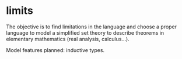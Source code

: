 # limits
The objective is to find limitations in the language and choose a proper language to model a simplified set theory to describe theorems in elementary mathematics (real analysis, calculus...).

Model features planned: inductive types.
